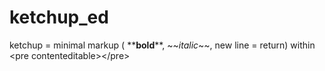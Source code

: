 # ketchup_ed

ketchup = minimal markup ( \*\***bold**\*\*, \~\~*italic*\~\~, new line = return) 
within \<pre contenteditable\>\</pre\>

